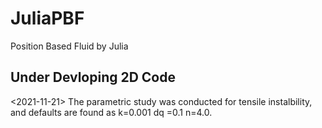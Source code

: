 # JuliaPBF
Position Based Fluid by Julia

## Under Devloping 2D Code
<2021-11-21>
The parametric study was conducted for tensile instalbility, and defaults are found as k=0.001 dq =0.1 n=4.0. 
